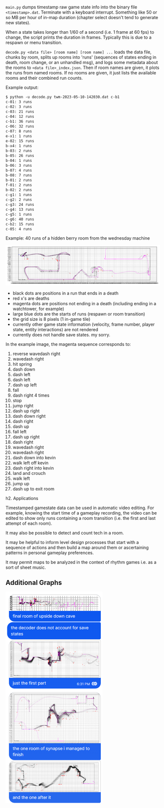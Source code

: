 
`main.py`
dumps timestamp raw game state info into the binary file `<timestamp>.dat`. Terminate with a keyboard interrupt. Something like 50 or so MB per hour of in-map duration (chapter select doesn't tend to generate new states).

When a state takes longer than 1/60 of a second (i.e. 1 frame at 60 fps) to change, the script prints the duration in frames. Typically this is due to a respawn or menu transition.

`decode.py <data file> [room name] [room name] ...`
loads the data file, chunks by room, splits up rooms into 'runs' (sequences of states ending in death, room change, or an unhandled msg), and logs some metadata about the rooms to `<data file>_index.json`. Then if room names are given, it plots the runs from named rooms. If no rooms are given, it just lists the available rooms and their combined run counts.

Example output:
```
$ python -u decode.py twm-2023-05-10-142030.dat c-b1
c-01: 3 runs
c-02: 3 runs
c-03: 21 runs
c-04: 12 runs
c-b1: 36 runs
c-06: 32 runs
c-07: 8 runs
e-x1: 1 runs
e-02: 15 runs
b-x4: 1 runs
b-03: 2 runs
b-05: 26 runs
b-04: 1 runs
b-06: 3 runs
b-07: 4 runs
b-08: 7 runs
b-01: 2 runs
f-01: 2 runs
b-02: 2 runs
c-g1: 1 runs
c-g2: 2 runs
c-g3: 24 runs
c-g4: 13 runs
c-g5: 1 runs
c-g6: 40 runs
c-b2: 15 runs
c-05: 4 runs
```

Example: 40 runs of a hidden berry room from the wednesday machine

![image](example_twm-c-b1.png)

* black dots are positions in a run that ends in a death
* red x's are deaths
* magenta dots are positions not ending in a death (including ending in a watchtower, for example)
* large blue dots are the starts of runs (respawn or room transition)
* the grid size is 8 pixels (1 in-game tile)
* currently other game state information (velocity, frame number, player state, entity interactions) are not rendered
* currently does not handle save states. my sorry.

In the example image, the magenta sequence corresponds to:
1. reverse wavedash right
1. wavedash right
1. hit spring
1. dash down
1. dash left
1. dash left
1. dash up left
1. fall
1. dash right 4 times
1. stop
1. jump right
1. dash up right
1. dash down right
1. dash right
1. dash up
1. fall left
1. dash up right
1. dash right
1. wavedash right
1. wavedash right
1. dash down into kevin
1. walk left off kevin
1. dash right into kevin
1. land and crouch
1. walk left
1. jump up
1. dash up to exit room


h2. Applications 

Timestamped gamestate data can be used in automatic video editing. For example, knowing the start time of a gameplay recording, the video can be edited to show only runs containing a room transition (i.e. the first and last attempt of each room).

It may also be possible to detect and count tech in a room.

It may be helpful to inform level design processes that start with a sequence of actions and then build a map around them or ascertaining patterns in personal gameplay preferences.

It may permit maps to be analyzed in the context of rhythm games i.e. as a sort of sheet music.

## Additional Graphs

![image](additional_graphs.png)


